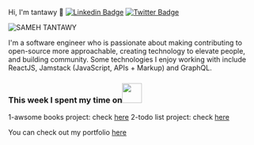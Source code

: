 Hi, I'm tantawy 👋
[![Linkedin Badge](https://img.shields.io/badge/-Ellie%20Villalejos-blue?style=flat-square&logo=Linkedin&logoColor=white&link=https://www.linkedin.com/in/sameh080081/)](https://www.linkedin.com/in/sameh080081/)
[![Twitter Badge](https://img.shields.io/badge/-@miss_elliev_-1ca0f1?style=flat-square&labelColor=1ca0f1&logo=twitter&logoColor=white&link=https://twitter.com/sameh080081)](https://twitter.com/sameh080081)

![SAMEH TANTAWY](https://user-images.githubusercontent.com/32967842/179351818-c72f9581-bd01-49b1-b020-3e91cef9e540.png)

I'm a software engineer who is passionate about making contributing to open-source more approachable, creating technology to elevate people, and building community.
Some technologies I enjoy working with include ReactJS, Jamstack (JavaScript, APIs + Markup) and GraphQL.

### This week I spent my time on<img src="https://media.giphy.com/media/SvQzkTQb3ZwKcj1QTO/giphy.gif" width="40">

1-awsome books project: check <a href="https://sameh080081.github.io/MyAwsomeBooks/">here</a>
2-todo list project: check <a href="https://sameh080081.github.io/To-Do-List/">here</a> 



<p>You can check out my portfolio <a href="https://sameh080081.github.io/Myportfolio/">here</a>

